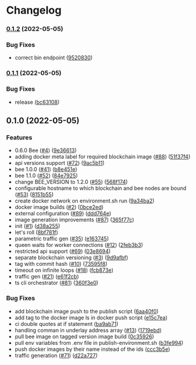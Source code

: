 # Changelog

### [0.1.2](https://www.github.com/ethersphere/bee-factory/compare/v0.1.1...v0.1.2) (2022-05-05)


### Bug Fixes

* correct bin endpoint ([9520830](https://www.github.com/ethersphere/bee-factory/commit/952083001d3b1f858fd5102ba06a7121661bb15e))

### [0.1.1](https://www.github.com/ethersphere/bee-factory/compare/v0.1.0...v0.1.1) (2022-05-05)


### Bug Fixes

* release ([bc63108](https://www.github.com/ethersphere/bee-factory/commit/bc631084522abee182c1adb62022ed5adabebfc8))

## 0.1.0 (2022-05-05)


### Features

* 0.6.0 Bee ([#4](https://www.github.com/ethersphere/bee-factory/issues/4)) ([9e36613](https://www.github.com/ethersphere/bee-factory/commit/9e366130b81cb41fd3fcd2d7d3e09759777c15ec))
* adding docker meta label for required blockchain image ([#88](https://www.github.com/ethersphere/bee-factory/issues/88)) ([51f37f4](https://www.github.com/ethersphere/bee-factory/commit/51f37f402f692c977530698ead8046d977ae4649))
* api versions support ([#72](https://www.github.com/ethersphere/bee-factory/issues/72)) ([9ac5b11](https://www.github.com/ethersphere/bee-factory/commit/9ac5b11421982474e1fe0c23751f296b0f7113ee))
* bee 1.0.0 ([#41](https://www.github.com/ethersphere/bee-factory/issues/41)) ([b8e451e](https://www.github.com/ethersphere/bee-factory/commit/b8e451e57e7b095059aec0e51fca56ce377a4249))
* bee 1.1.0 ([#52](https://www.github.com/ethersphere/bee-factory/issues/52)) ([84e7925](https://www.github.com/ethersphere/bee-factory/commit/84e7925165fa3befa215151752696a93b59a0700))
* change BEE_VERSION to 1.2.0 ([#55](https://www.github.com/ethersphere/bee-factory/issues/55)) ([568f174](https://www.github.com/ethersphere/bee-factory/commit/568f17465ca64ff850a0a6a7de7d7ba7f5405b1f))
* configurable hostname to which blockchain and bee nodes are bound ([#53](https://www.github.com/ethersphere/bee-factory/issues/53)) ([8151b55](https://www.github.com/ethersphere/bee-factory/commit/8151b5597eaf79f3013d1f3bda841d4e7a7daf4b))
* create docker network on environment.sh run ([9a34ba2](https://www.github.com/ethersphere/bee-factory/commit/9a34ba2ff9056b964580fd63fcb00e0b043f9b80))
* docker image builds ([#2](https://www.github.com/ethersphere/bee-factory/issues/2)) ([0bce2ed](https://www.github.com/ethersphere/bee-factory/commit/0bce2ed4859468bd7e9180e9eb80488245bfa92f))
* external configuration ([#89](https://www.github.com/ethersphere/bee-factory/issues/89)) ([ddd764e](https://www.github.com/ethersphere/bee-factory/commit/ddd764e668f5f34b3aab02611e2a98e6f9e2f701))
* image generation improvements ([#87](https://www.github.com/ethersphere/bee-factory/issues/87)) ([365f77c](https://www.github.com/ethersphere/bee-factory/commit/365f77c1abfe15e9465574955652b02438e5641c))
* init ([#1](https://www.github.com/ethersphere/bee-factory/issues/1)) ([d38a255](https://www.github.com/ethersphere/bee-factory/commit/d38a2551a84cae433eb73a674c8f3e2c05989977))
* let's roll ([8bf781f](https://www.github.com/ethersphere/bee-factory/commit/8bf781f84af9eca0790fb60d9bd81f1d4e6fa89e))
* parametric traffic gen ([#35](https://www.github.com/ethersphere/bee-factory/issues/35)) ([e163745](https://www.github.com/ethersphere/bee-factory/commit/e16374583991930937bfd025678e1ca2e6c657b7))
* queen waits for worker connections ([#12](https://www.github.com/ethersphere/bee-factory/issues/12)) ([2feb3b3](https://www.github.com/ethersphere/bee-factory/commit/2feb3b35a7b3122715556752c46cddde410f89a1))
* restricted api support ([#69](https://www.github.com/ethersphere/bee-factory/issues/69)) ([03e8694](https://www.github.com/ethersphere/bee-factory/commit/03e8694d4c3b33b0da8c1486318154fec8b89de4))
* separate blockchain versioning ([#3](https://www.github.com/ethersphere/bee-factory/issues/3)) ([9d9afbf](https://www.github.com/ethersphere/bee-factory/commit/9d9afbfe25ff4765373114a73dd5081d5105bad4))
* tag with commit hash ([#10](https://www.github.com/ethersphere/bee-factory/issues/10)) ([73595f8](https://www.github.com/ethersphere/bee-factory/commit/73595f86d0cd105967cd8daa38593670778f41c1))
* timeout on infinite loops ([#18](https://www.github.com/ethersphere/bee-factory/issues/18)) ([fcb873e](https://www.github.com/ethersphere/bee-factory/commit/fcb873ee5cfdd26c9463badb2b1d256dadaf8989))
* traffic gen ([#21](https://www.github.com/ethersphere/bee-factory/issues/21)) ([e61f2cb](https://www.github.com/ethersphere/bee-factory/commit/e61f2cb8a1fd3668b8f8e543b3c1052209e997da))
* ts cli orchestrator ([#81](https://www.github.com/ethersphere/bee-factory/issues/81)) ([360f3e0](https://www.github.com/ethersphere/bee-factory/commit/360f3e07c275cf187a85f351396900847195c63f))


### Bug Fixes

* add blockchain image push to the publish script ([6aa40f0](https://www.github.com/ethersphere/bee-factory/commit/6aa40f09f000be53d4ee3ef35349fd18316bf5db))
* add tag to the docker image ls in docker push script ([e15c7ea](https://www.github.com/ethersphere/bee-factory/commit/e15c7eabcac49f324c1332a7d6c53dfe61644942))
* ci double quotes at if statement ([ba9ab71](https://www.github.com/ethersphere/bee-factory/commit/ba9ab717ed2e8f803c45e4c51956e7fef71a9d42))
* handling comman in underlay address array ([#13](https://www.github.com/ethersphere/bee-factory/issues/13)) ([1719ebd](https://www.github.com/ethersphere/bee-factory/commit/1719ebda946e645c6da517d6448107ea41d97522))
* pull bee image on tagged version image build ([0c35926](https://www.github.com/ethersphere/bee-factory/commit/0c359264c686e12bdcd2331b14f2b63f0e4c16ac))
* pull env variables from .env file in publish-environment.sh ([b3fe994](https://www.github.com/ethersphere/bee-factory/commit/b3fe994fe07ed92297cc5371be2337f516d57661))
* push docker images by their name instead of the ids ([ccc3b5e](https://www.github.com/ethersphere/bee-factory/commit/ccc3b5eca6e388964b56ab570ed4b5535cafbed4))
* traffic generation ([#71](https://www.github.com/ethersphere/bee-factory/issues/71)) ([d22a727](https://www.github.com/ethersphere/bee-factory/commit/d22a727d2d0d68c511b8f34de2c153b87e6677d9))
